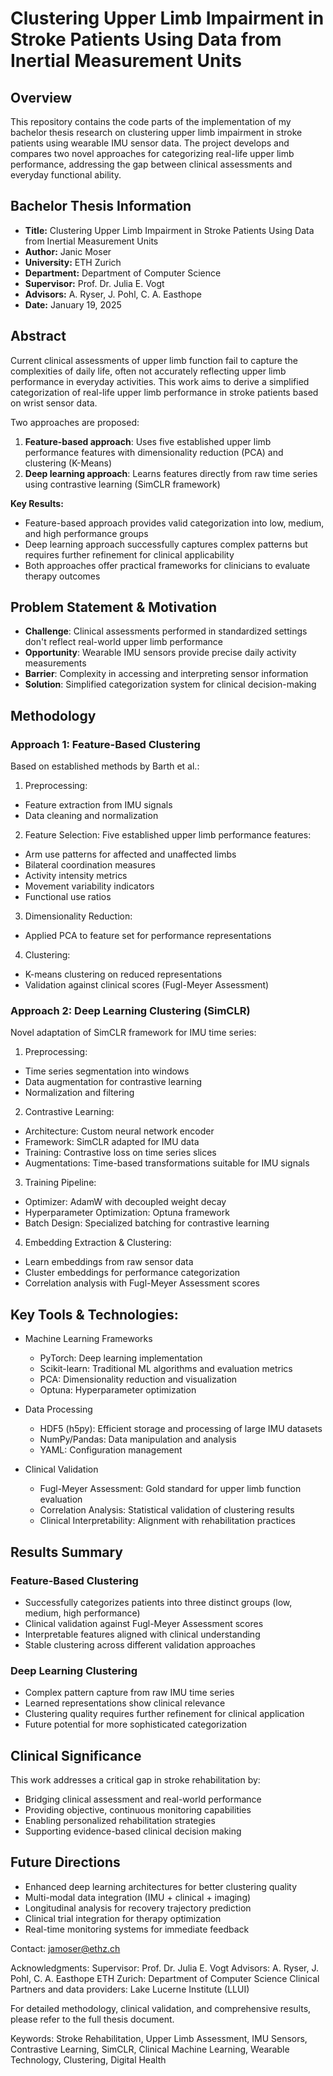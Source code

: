 # Clustering Upper Limb Impairment in Stroke Patients Using Data from Inertial Measurement Units

## Overview
This repository contains the code parts of the implementation of my bachelor thesis research on clustering upper limb impairment in stroke patients using wearable IMU sensor data. The project develops and compares two novel approaches for categorizing real-life upper limb performance, addressing the gap between clinical assessments and everyday functional ability.

## Bachelor Thesis Information
- **Title:** Clustering Upper Limb Impairment in Stroke Patients Using Data from Inertial Measurement Units
- **Author:** Janic Moser
- **University:** ETH Zurich
- **Department:** Department of Computer Science
- **Supervisor:** Prof. Dr. Julia E. Vogt
- **Advisors:** A. Ryser, J. Pohl, C. A. Easthope
- **Date:** January 19, 2025

## Abstract
Current clinical assessments of upper limb function fail to capture the complexities of daily life, often not accurately reflecting upper limb performance in everyday activities. This work aims to derive a simplified categorization of real-life upper limb performance in stroke patients based on wrist sensor data.

Two approaches are proposed:
1. **Feature-based approach**: Uses five established upper limb performance features with dimensionality reduction (PCA) and clustering (K-Means)
2. **Deep learning approach**: Learns features directly from raw time series using contrastive learning (SimCLR framework)

**Key Results:**
- Feature-based approach provides valid categorization into low, medium, and high performance groups
- Deep learning approach successfully captures complex patterns but requires further refinement for clinical applicability
- Both approaches offer practical frameworks for clinicians to evaluate therapy outcomes

## Problem Statement & Motivation
- **Challenge**: Clinical assessments performed in standardized settings don't reflect real-world upper limb performance
- **Opportunity**: Wearable IMU sensors provide precise daily activity measurements
- **Barrier**: Complexity in accessing and interpreting sensor information
- **Solution**: Simplified categorization system for clinical decision-making

## Methodology

### Approach 1: Feature-Based Clustering
Based on established methods by Barth et al.:

1. Preprocessing:

- Feature extraction from IMU signals
- Data cleaning and normalization

2. Feature Selection: Five established upper limb performance features:

- Arm use patterns for affected and unaffected limbs
- Bilateral coordination measures
- Activity intensity metrics
- Movement variability indicators
- Functional use ratios

3. Dimensionality Reduction:

- Applied PCA to feature set for performance representations

4. Clustering:

- K-means clustering on reduced representations
- Validation against clinical scores (Fugl-Meyer Assessment)

### Approach 2: Deep Learning Clustering (SimCLR)
Novel adaptation of SimCLR framework for IMU time series:

1. Preprocessing:

- Time series segmentation into windows
- Data augmentation for contrastive learning
- Normalization and filtering

2. Contrastive Learning:

- Architecture: Custom neural network encoder
- Framework: SimCLR adapted for IMU data
- Training: Contrastive loss on time series slices
- Augmentations: Time-based transformations suitable for IMU signals

3. Training Pipeline:

- Optimizer: AdamW with decoupled weight decay
- Hyperparameter Optimization: Optuna framework
- Batch Design: Specialized batching for contrastive learning

4. Embedding Extraction & Clustering:

- Learn embeddings from raw sensor data
- Cluster embeddings for performance categorization
- Correlation analysis with Fugl-Meyer Assessment scores

## Key Tools & Technologies:

- Machine Learning Frameworks
  - PyTorch: Deep learning implementation
  - Scikit-learn: Traditional ML algorithms and evaluation metrics
  - PCA: Dimensionality reduction and visualization
  - Optuna: Hyperparameter optimization

- Data Processing
  - HDF5 (h5py): Efficient storage and processing of large IMU datasets
  - NumPy/Pandas: Data manipulation and analysis
  - YAML: Configuration management

- Clinical Validation
  - Fugl-Meyer Assessment: Gold standard for upper limb function evaluation
  - Correlation Analysis: Statistical validation of clustering results
  - Clinical Interpretability: Alignment with rehabilitation practices

## Results Summary
### Feature-Based Clustering
- Successfully categorizes patients into three distinct groups (low, medium, high performance)
- Clinical validation against Fugl-Meyer Assessment scores
- Interpretable features aligned with clinical understanding
- Stable clustering across different validation approaches

### Deep Learning Clustering
- Complex pattern capture from raw IMU time series
- Learned representations show clinical relevance
- Clustering quality requires further refinement for clinical application
- Future potential for more sophisticated categorization

## Clinical Significance
This work addresses a critical gap in stroke rehabilitation by:

- Bridging clinical assessment and real-world performance
- Providing objective, continuous monitoring capabilities
- Enabling personalized rehabilitation strategies
- Supporting evidence-based clinical decision making

## Future Directions
- Enhanced deep learning architectures for better clustering quality
- Multi-modal data integration (IMU + clinical + imaging)
- Longitudinal analysis for recovery trajectory prediction
- Clinical trial integration for therapy optimization
- Real-time monitoring systems for immediate feedback

Contact:
jamoser@ethz.ch

Acknowledgments:
Supervisor: Prof. Dr. Julia E. Vogt
Advisors: A. Ryser, J. Pohl, C. A. Easthope
ETH Zurich: Department of Computer Science
Clinical Partners and data providers: Lake Lucerne Institute (LLUI)

For detailed methodology, clinical validation, and comprehensive results, please refer to the full thesis document.

Keywords: Stroke Rehabilitation, Upper Limb Assessment, IMU Sensors, Contrastive Learning, SimCLR, Clinical Machine Learning, Wearable Technology, Clustering, Digital Health